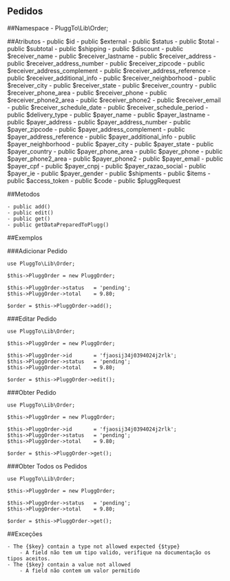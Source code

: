 Pedidos
---------------

##Namespace 
    - PluggTo\Lib\Order;

##Atributos
    - public $id
    - public $external
    - public $status
    - public $total
    - public $subtotal
    - public $shipping
    - public $discount
    - public $receiver_name
    - public $receiver_lastname
    - public $receiver_address
    - public $receiver_address_number
    - public $receiver_zipcode
    - public $receiver_address_complement
    - public $receiver_address_reference
    - public $receiver_additional_info
    - public $receiver_neighborhood
    - public $receiver_city
    - public $receiver_state
    - public $receiver_country
    - public $receiver_phone_area
    - public $receiver_phone
    - public $receiver_phone2_area
    - public $receiver_phone2
    - public $receiver_email
    - public $receiver_schedule_date
    - public $receiver_schedule_period
    - public $delivery_type
    - public $payer_name
    - public $payer_lastname
    - public $payer_address
    - public $payer_address_number
    - public $payer_zipcode
    - public $payer_address_complement
    - public $payer_address_reference
    - public $payer_additional_info
    - public $payer_neighborhood
    - public $payer_city
    - public $payer_state
    - public $payer_country
    - public $payer_phone_area
    - public $payer_phone
    - public $payer_phone2_area
    - public $payer_phone2
    - public $payer_email
    - public $payer_cpf
    - public $payer_cnpj
    - public $payer_razao_social
    - public $payer_ie
    - public $payer_gender
    - public $shipments
    - public $items
    - public $access_token
    - public $code
    - public $pluggRequest

##Metodos

    - public add()
    - public edit()
    - public get()
    - public getDataPreparedToPlugg()


##Exemplos

###Adicionar Pedido

```
use PluggTo\Lib\Order;

$this->PluggOrder = new PluggOrder;

$this->PluggOrder->status   = 'pending';
$this->PluggOrder->total    = 9.80;

$order = $this->PluggOrder->add();
```

###Editar Pedido

```
use PluggTo\Lib\Order;

$this->PluggOrder = new PluggOrder;

$this->PluggOrder->id       = 'fjaosij34j0394024j2rlk';
$this->PluggOrder->status   = 'pending';
$this->PluggOrder->total    = 9.80;

$order = $this->PluggOrder->edit();
```

###Obter Pedido

```
use PluggTo\Lib\Order;

$this->PluggOrder = new PluggOrder;

$this->PluggOrder->id       = 'fjaosij34j0394024j2rlk';
$this->PluggOrder->status   = 'pending';
$this->PluggOrder->total    = 9.80;

$order = $this->PluggOrder->get();
```

###Obter Todos os Pedidos

```
use PluggTo\Lib\Order;

$this->PluggOrder = new PluggOrder;

$this->PluggOrder->status   = 'pending';
$this->PluggOrder->total    = 9.80;

$order = $this->PluggOrder->get();
```

##Exceções

    - The {$key} contain a type not allowed expected {$type}
        - A field não tem um tipo valido, verifique na documentação os tipos aceitos.
    - The {$key} contain a value not allowed
        - A field não contem um valor permitido
